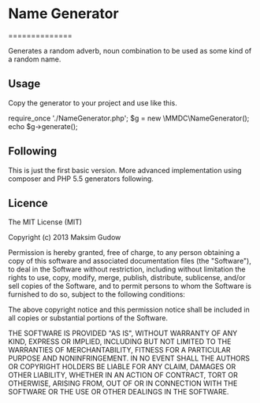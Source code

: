 # Name Generator
==============

Generates a random adverb, noun combination to be used as some kind of a random name.

## Usage

Copy the generator to your project and use like this.

   require_once './NameGenerator.php';
   $g = new \MMDC\NameGenerator();   
   echo $g->generate();

## Following

This is just the first basic version. More advanced implementation using composer and PHP 5.5 generators following.

## Licence

The MIT License (MIT)

Copyright (c) 2013 Maksim Gudow

Permission is hereby granted, free of charge, to any person obtaining a copy of
this software and associated documentation files (the "Software"), to deal in
the Software without restriction, including without limitation the rights to
use, copy, modify, merge, publish, distribute, sublicense, and/or sell copies of
the Software, and to permit persons to whom the Software is furnished to do so,
subject to the following conditions:

The above copyright notice and this permission notice shall be included in all
copies or substantial portions of the Software.

THE SOFTWARE IS PROVIDED "AS IS", WITHOUT WARRANTY OF ANY KIND, EXPRESS OR
IMPLIED, INCLUDING BUT NOT LIMITED TO THE WARRANTIES OF MERCHANTABILITY, FITNESS
FOR A PARTICULAR PURPOSE AND NONINFRINGEMENT. IN NO EVENT SHALL THE AUTHORS OR
COPYRIGHT HOLDERS BE LIABLE FOR ANY CLAIM, DAMAGES OR OTHER LIABILITY, WHETHER
IN AN ACTION OF CONTRACT, TORT OR OTHERWISE, ARISING FROM, OUT OF OR IN
CONNECTION WITH THE SOFTWARE OR THE USE OR OTHER DEALINGS IN THE SOFTWARE.